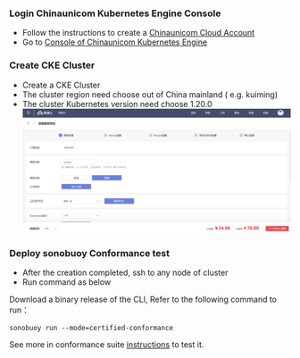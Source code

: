 
### Login Chinaunicom Kubernetes Engine Console
- Follow the instructions to create a [Chinaunicom Cloud Account](https://console.cucloud.cn/register)
- Go to  [Console of Chinaunicom Kubernetes Engine ](https://console.cucloud.cn/console/cke) 

### Create CKE Cluster
- Create a CKE Cluster
- The cluster region need choose out of China mainland ( e.g. kuiming)
- The cluster Kubernetes version need choose 1.20.0
![](cluster.png)

### Deploy sonobuoy Conformance test
- After the creation completed, ssh to any node of cluster
- Run command as below

Download a binary release of the CLI, Refer to the following command to run：

```shell
sonobuoy run --mode=certified-conformance
```

See more in conformance suite [instructions](https://github.com/cncf/k8s-conformance/blob/master/instructions.md#running) to test it.
